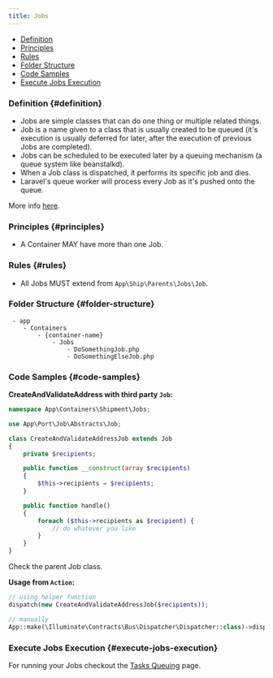 ```yaml
---
title: Jobs
---
```


* [Definition](#definition)
* [Principles](#principles)
* [Rules](#rules)
* [Folder Structure](#folder-structure)
* [Code Samples](#code-samples)
* [Execute Jobs Execution](#execute-jobs-execution)

### Definition {#definition}

 * Jobs are simple classes that can do one thing or multiple related things. 
 * Job is a name given to a class that is usually created to be queued (it's execution is usually deferred for later, after the execution of previous Jobs are completed).
 * Jobs can be scheduled to be executed later by a queuing mechanism (a queue system like beanstalkd).
 * When a Job class is dispatched, it performs its specific job and dies.
 * Laravel's queue worker will process every Job as it's pushed onto the queue.
 
More info [here](https://laravel.com/docs/queues).

### Principles {#principles}

- A Container MAY have more than one Job.

### Rules {#rules}

- All Jobs MUST extend from `App\Ship\Parents\Jobs\Job`.

### Folder Structure {#folder-structure}

```
 - app
    - Containers
        - {container-name}
            - Jobs
                - DoSomethingJob.php
                - DoSomethingElseJob.php
```

### Code Samples {#code-samples}

**CreateAndValidateAddress with third party `Job`:**

```php
namespace App\Containers\Shipment\Jobs;

use App\Port\Job\Abstracts\Job;

class CreateAndValidateAddressJob extends Job
{
    private $recipients;

    public function __construct(array $recipients)
    {
        $this->recipients = $recipients;
    }

    public function handle()
    {
        foreach ($this->recipients as $recipient) {
            // do whatever you like
        }
    }
}
```

Check the parent Job class.

**Usage from `Action`:**

```php
// using helper function
dispatch(new CreateAndValidateAddressJob($recipients));

// manually
App::make(\Illuminate\Contracts\Bus\Dispatcher\Dispatcher::class)->dispatch(New StatusChangedJob($object));
```

### Execute Jobs Execution {#execute-jobs-execution}

For running your Jobs checkout the [Tasks Queuing](../miscellaneous/tasks-queuing) page.

